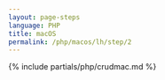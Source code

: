 ```yaml
---
layout: page-steps
language: PHP
title: macOS
permalink: /php/macos/lh/step/2
---
```


{% include partials/php/crudmac.md %}
